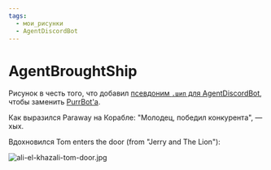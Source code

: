 ```yaml
---
tags:
  - мои_рисунки
  - AgentDiscordBot
---
```

# AgentBroughtShip

Рисунок в честь того, что добавил [псевдоним `.шип` для AgentDiscordBot](https://github.com/gretmn102/agent-discord-bot/issues/28), чтобы заменить [PurrBot'а](https://purrbot.site/).

Как выразился Paraway на Корабле: "Молодец, победил конкурента", — хых.

Вдохновился Tom enters the door (from "Jerry and The Lion"):

![ali-el-khazali-tom-door.jpg](https://cdna.artstation.com/p/assets/images/images/052/055/836/large/ali-el-khazali-tom-door.jpg?1658846464)
